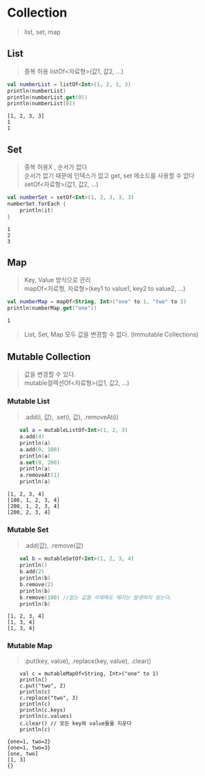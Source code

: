 # Collection
> list, set, map

## List
> 중복 허용
> listOf<자료형>(값1, 값2, ...)

```kotlin
val numberList = listOf<Int>(1, 2, 3, 3)
println(numberList)
println(numberList.get(0))
println(numberList[0])
```
```
[1, 2, 3, 3]
1
1
```

## Set
> 중복 허용X , 순서가 없다  
> 순서가 없기 때문에 인덱스가 없고 get, set 메소드를 사용할 수 없다  
> setOf<자료형>(값1, 값2, ...)
```kotlin
val numberSet = setOf<Int>(1, 2, 3, 3, 3)
numberSet.forEach {
	println(it)
}
```
```
1
2
3
```
## Map 
> Key, Value 방식으로 관리    
> mapOf<자료형, 자료형>(key1 to value1, key2 to value2, ...)
```kotlin
val numberMap = mapOf<String, Int>("one" to 1, "two" to 2)
println(numberMap.get("one"))
```
```
1
```

> List, Set, Map 모두 값을 변경할 수 없다. (Immutable Collections)

## Mutable Collection 
> 값을 변경할 수 있다.  
> mutable컬렉션Of<자료형>(값1, 값2, ...)

### Mutable List
> .add(i, 값), .set(i, 값), .removeAt(i)
 
```kotlin
    val a = mutableListOf<Int>(1, 2, 3)
    a.add(4)
    println(a)
    a.add(0, 100)
    println(a)
    a.set(0, 200)
    println(a)
    a.removeAt(1)
    println(a)
```
```
[1, 2, 3, 4]
[100, 1, 2, 3, 4]
[200, 1, 2, 3, 4]
[200, 2, 3, 4]
```
### Mutable Set
> .add(값), .remove(값)

```kotlin
    val b = mutableSetOf<Int>(1, 2, 3, 4)
    println()
    b.add(2)
    println(b)
    b.remove(2)
    println(b)
    b.remove(100) //없는 값을 삭제해도 에러는 발생하지 않는다.
    println(b)
```
```
[1, 2, 3, 4]
[1, 3, 4]
[1, 3, 4]
```
### Mutable Map
> .put(key, value), .replace(key, value), .clear()
```
    val c = mutableMapOf<String, Int>("one" to 1)
    println()
    c.put("two", 2)
    println(c)
    c.replace("two", 3)
    println(c)
    println(c.keys)
    println(c.values)
    c.clear() // 모든 key와 value들을 지운다
    println(c)
```

```
{one=1, two=2}
{one=1, two=3}
[one, two]
[1, 3]
{}
```
